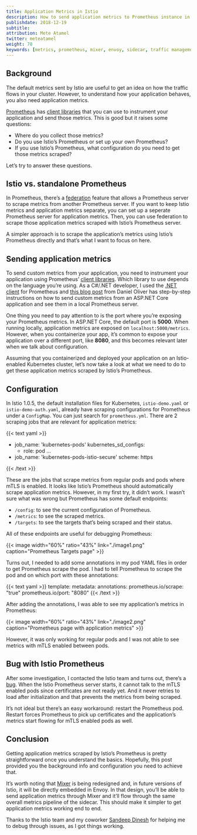 ```yaml
---
title: Application Metrics in Istio
description: How to send application metrics to Prometheus instance in Istio.
publishdate: 2018-12-19
subtitle:
attribution: Mete Atamel
twitter: meteatamel
weight: 78
keywords: [metrics, prometheus, mixer, envoy, sidecar, traffic management]
---
```

## Background

The default metrics sent by Istio are useful to get an idea on how the traffic flows in your cluster. However, to understand how your application behaves, you also need application metrics. 

[Prometheus](https://prometheus.io/) has [client libraries](https://prometheus.io/docs/instrumenting/clientlibs/) that you can use to instrument your application and send those metrics. This is good but it raises some questions: 
* Where do you collect those metrics? 
* Do you use Istio’s Prometheus or set up your own Prometheus? 
* If you use Istio’s Prometheus, what configuration do you need to get those metrics scraped? 

Let’s try to answer these questions.

## Istio vs. standalone Prometheus
In Prometheus, there’s a [federation](https://prometheus.io/docs/prometheus/latest/federation/) feature that allows a Prometheus server to scrape metrics from another Prometheus server. If you want to keep Istio metrics and application metrics separate, you can set up a seperate Prometheus server for application metrics. Then, you can use federation to scrape  those application metrics scraped with Istio’s Prometheus server. 

A simpler approach is to scrape the application’s metrics  using Istio’s Prometheus directly and that’s what I want to focus on here. 

## Sending application metrics
To send custom metrics from your application, you need to instrument your application using Prometheus’ [client libraries](https://prometheus.io/docs/instrumenting/clientlibs/). Which  library to use depends on the language you’re using. As a C#/.NET developer, I used the  [.NET client](https://github.com/prometheus-net/prometheus-net) for Prometheus and [this blog post](https://www.olivercoding.com/2018-07-22-prometheus-dotnetcore/) from Daniel Oliver has step-by-step instructions on how to send custom metrics from an ASP.NET Core application and see them in a local Prometheus server.

One thing you need to pay attention to is the port where you’re exposing your Prometheus metrics. In ASP.NET Core, the default port is **5000**. When running locally, application metrics are exposed on `localhost:5000/metrics`. However, when you containerize your app, it’s common to expose your application over a different port, like **8080**, and this becomes relevant later when we talk about configuration.

Assuming that you containerized and deployed your application on an Istio-enabled Kubernetes cluster, let’s now take a look at what we need to do to get these application metrics scraped by Istio’s Prometheus.

## Configuration
In Istio 1.0.5, the default installation files for Kubernetes, `istio-demo.yaml` or `istio-demo-auth.yaml`, already have scraping configurations for Prometheus under a `ConfigMap`. You can just search for `prometheus.yml`. There are 2 scraping jobs that are relevant for application metrics: 

{{< text yaml >}}
- job_name: 'kubernetes-pods'
   kubernetes_sd_configs:
   - role: pod
...
- job_name: 'kubernetes-pods-istio-secure'
   scheme: https

{{< /text >}}

These are the jobs that scrape metrics from regular pods and pods where mTLS is enabled. It looks like Istio’s Prometheus should automatically scrape application metrics. However, in my first try, it didn’t work. I wasn’t sure what was wrong but Prometheus has some default endpoints:

* `/config`: to see the current configuration of Prometheus.
* `/metrics`: to see the scraped metrics.
* `/targets`: to see the targets that’s being scraped and their status. 

All of these endpoints are useful for debugging Prometheus:

{{< image width="60%" ratio="43%" link="./image1.png" caption="Prometheus Targets page" >}}

Turns out, I needed to add some annotations in my pod YAML files in order to get Prometheus scrape the pod. I had to tell Prometheus to scrape the pod and on which port with these annotations:

{{< text yaml >}}
template:
   metadata:
      annotations:
         prometheus.io/scrape: "true"
         prometheus.io/port: "8080"
{{< /text >}}

After adding the annotations, I was able to see my application’s metrics in Prometheus: 

{{< image width="60%" ratio="43%" link="./image2.png" caption="Prometheus page with application metrics" >}}

However, it was only working for regular pods and I was not able to see metrics with mTLS enabled between pods.

## Bug with Istio Prometheus
After some investigation, I contacted the Istio team and turns out, there’s a [bug](https://github.com/istio/istio/issues/10528). When the Istio Prometheus server starts, it cannot talk to the mTLS enabled pods since certificates are not ready yet. And it never retries to load after initialization and that prevents the metrics from being scraped. 

It’s not ideal but there’s an easy workaround: restart the Prometheus pod. Restart forces Prometheus to pick up certificates and the application’s metrics start flowing for mTLS enabled pods as well.

## Conclusion
Getting application metrics scraped by Istio’s Prometheus is pretty straightforward once you understand the basics. Hopefully, this post provided you the background info and configuration you need to achieve that. 

It’s worth noting that [Mixer](https://istio.io/docs/concepts/what-is-istio/#mixer) is being redesigned and, in future versions of Istio, it will be directly embedded in Envoy. In that design, you’ll be able to send application metrics through Mixer and it’ll flow through the same overall metrics pipeline of the sidecar. This should make it simpler to get application metrics working end to end.

Thanks to the Istio team and my coworker [Sandeep Dinesh](https://twitter.com/sandeepdinesh) for helping me to debug through issues, as I got things working.  
